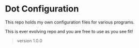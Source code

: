 # Dot Configuration

This repo holds my own configuration files for various programs. 

This is ever evolving repo and you are free to use as you see fit!


> version 1.0.0
